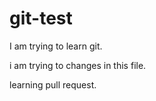 # git-test

I am trying to learn git.

i am trying to changes in this file.

learning pull request.


